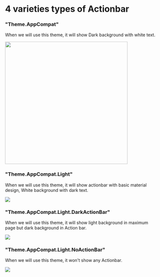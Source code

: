 # 4 varieties types of Actionbar 

### "Theme.AppCompat" 
When we will use this theme, it will show Dark background with white text.

<img src="app/src/main/res/drawable/darkactionbar.png" width="400" >

### "Theme.AppCompat.Light"
When we will use this theme, it will show actionbar with basic material design, White background with dark text.

![](app/src/main/res/drawable/lightactionbar.png)

### "Theme.AppCompat.Light.DarkActionBar"
When we will use this theme, it will show light background in maximum page but dark background in Action bar.

![](app/src/main/res/drawable/lightdarkactionbar.png)

### "Theme.AppCompat.Light.NoActionBar"
When we will use this theme, it won't show any Actionbar.

![](app/src/main/res/drawable/noactionbar.png)
